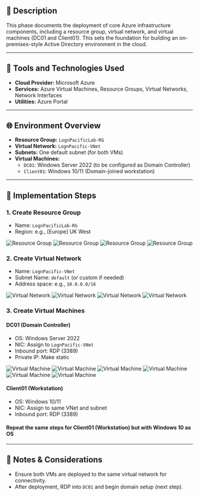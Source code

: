 ## 📘 Description
This phase documents the deployment of core Azure infrastructure components, including a resource group, virtual network, and virtual machines (DC01 and Client01). This sets the foundation for building an on-premises-style Active Directory environment in the cloud.

---

## 🧰 Tools and Technologies Used
- **Cloud Provider:** Microsoft Azure
- **Services:** Azure Virtual Machines, Resource Groups, Virtual Networks, Network Interfaces
- **Utilities:** Azure Portal

---

## 🌐 Environment Overview
- **Resource Group:** `LognPacificLab-RG`
- **Virtual Network:** `LognPacific-VNet`
- **Subnets:** One default subnet (for both VMs)
- **Virtual Machines:**
  - `DC01`: Windows Server 2022 (to be configured as Domain Controller)
  - `Client01`: Windows 10/11 (Domain-joined workstation)

---

## 🚀 Implementation Steps
### 1. Create Resource Group
- Name: `LognPacificLab-RG`
- Region: e.g., [Europe] UK West

![Resource Group](./screenshots/01-azure/resource-group/RG-Step-01.png)
![Resource Group](./screenshots/01-azure/resource-group/RG-Step-02.png)
![Resource Group](./screenshots/01-azure/resource-group/RG-Step-03.png)
![Resource Group](./screenshots/01-azure/resource-group/RG-Step-04.png)

### 2. Create Virtual Network
- Name: `LognPacific-VNet`
- Subnet Name: `default` (or custom if needed)
- Address space: e.g., `10.0.0.0/16`

![Virtual Network](./screenshots/01-azure/virtual-network/VN-Step-05.png)
![Virtual Network](./screenshots/01-azure/virtual-network/VN-Step-06.png)
![Virtual Network](./screenshots/01-azure/virtual-network/VN-Step-07.png)
![Virtual Network](./screenshots/01-azure/virtual-network/VN-Step-08.png)

### 3. Create Virtual Machines
#### DC01 (Domain Controller)
- OS: Windows Server 2022
- NIC: Assign to `LognPacific-VNet`
- Inbound port: RDP (3389)
- Private IP: Make static

![Virtual Machine](./screenshots/01-azure/virtual-machines/Step-10.png)
![Virtual Machine](./screenshots/01-azure/virtual-machines/Step-11.png)
![Virtual Machine](./screenshots/01-azure/virtual-machines/Step-12.png)
![Virtual Machine](./screenshots/01-azure/virtual-machines/Step-13.png)
![Virtual Machine](./screenshots/01-azure/virtual-machines/Step-14.png)
![Virtual Machine](./screenshots/01-azure/virtual-machines/Step-15.png)


#### Client01 (Workstation)
- OS: Windows 10/11
- NIC: Assign to same VNet and subnet
- Inbound port: RDP (3389)

#### Repeat the same steps for Client01 (Workstation) but with Windows 10 as OS

---

## 📌 Notes & Considerations
- Ensure both VMs are deployed to the same virtual network for connectivity.
- After deployment, RDP into `DC01` and begin domain setup (next step).